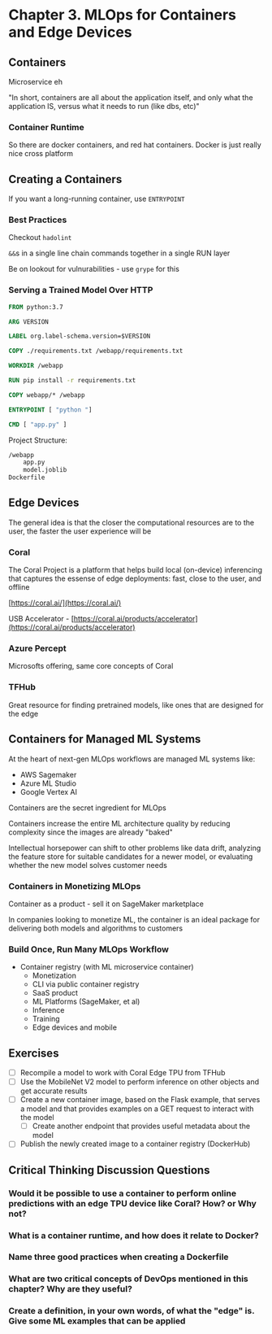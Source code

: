 # Chapter 3. MLOps for Containers and Edge Devices

## Containers

Microservice eh

"In short, containers are all about the application itself, and only what the application IS, versus what it needs to run (like dbs, etc)"

### Container Runtime

So there are docker containers, and red hat containers. Docker is just really nice cross platform

## Creating a Containers

If you want a long-running container, use `ENTRYPOINT`

### Best Practices

Checkout `hadolint`

`&&`s in a single line chain commands together in a single RUN layer

Be on lookout for vulnurabilities - use `grype` for this

### Serving a Trained Model Over HTTP

```Dockerfile
FROM python:3.7

ARG VERSION

LABEL org.label-schema.version=$VERSION

COPY ./requirements.txt /webapp/requirements.txt

WORKDIR /webapp

RUN pip install -r requirements.txt

COPY webapp/* /webapp

ENTRYPOINT [ "python "]

CMD [ "app.py" ]
```

Project Structure:

```txt
/webapp
    app.py
    model.joblib
Dockerfile
```

## Edge Devices

The general idea is that the closer the computational resources are to the user, the faster the user experience will be

### Coral

The Coral Project is a platform that helps build local (on-device) inferencing that captures the essense of edge deployments: fast, close to the user, and offline

[https://coral.ai/](https://coral.ai/)

USB Accelerator - [https://coral.ai/products/accelerator](https://coral.ai/products/accelerator)

### Azure Percept

Microsofts offering, same core concepts of Coral

### TFHub

Great resource for finding pretrained models, like ones that are designed for the edge

## Containers for Managed ML Systems

At the heart of next-gen MLOps workflows are managed ML systems like:

- AWS Sagemaker
- Azure ML Studio
- Google Vertex AI

Containers are the secret ingredient for MLOps

Containers increase the entire ML architecture quality by reducing complexity since the images are already "baked"

Intellectual horsepower can shift to other problems like data drift, analyzing the feature store for suitable candidates for a newer model, or evaluating whether the new model solves customer needs

### Containers in Monetizing MLOps

Container as a product - sell it on SageMaker marketplace

In companies looking to monetize ML, the container is an ideal package for delivering both models and algorithms to customers

### Build Once, Run Many MLOps Workflow

- Container registry (with ML microservice container)
  - Monetization
  - CLI via public container registry
  - SaaS product
  - ML Platforms (SageMaker, et al)
  - Inference
  - Training
  - Edge devices and mobile

## Exercises

- [ ] Recompile a model to work with Coral Edge TPU from TFHub
- [ ] Use the MobileNet V2 model to perform inference on other objects and get accurate results
- [ ] Create a new container image, based on the Flask example, that serves a model and that provides examples on a GET request to interact with the model
  - [ ] Create another endpoint that provides useful metadata about the model
- [ ] Publish the newly created image to a container registry (DockerHub)

## Critical Thinking Discussion Questions

### Would it be possible to use a container to perform online predictions with an edge TPU device like Coral? How? or Why not?

### What is a container runtime, and how does it relate to Docker?

### Name three good practices when creating a Dockerfile

### What are two critical concepts of DevOps mentioned in this chapter? Why are they useful?

### Create a definition, in your own words, of what the "edge" is. Give some ML examples that can be applied
